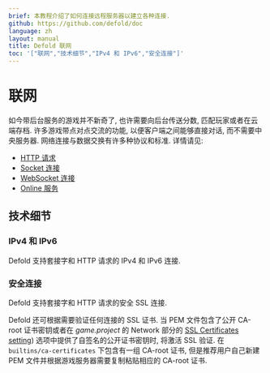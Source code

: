 ```yaml
---
brief: 本教程介绍了如何连接远程服务器以建立各种连接.
github: https://github.com/defold/doc
language: zh
layout: manual
title: Defold 联网
toc: '["联网","技术细节","IPv4 和 IPv6","安全连接"]'
---
```


# 联网

如今带后台服务的游戏并不新奇了, 也许需要向后台传送分数, 匹配玩家或者在云端存档. 许多游戏带点对点交流的功能, 以便客户端之间能够直接对话, 而不需要中央服务器. 网络连接与数据交换有许多种协议和标准. 详情请见:

* [HTTP 请求](/zh/manuals/http-requests)
* [Socket 连接](/zh/manuals/socket-connections)
* [WebSocket 连接](/zh/manuals/websocket-connections)
* [Online 服务](/zh/manuals/online-services)


## 技术细节

### IPv4 和 IPv6

Defold 支持套接字和 HTTP 请求的 IPv4 和 IPv6 连接.

### 安全连接

Defold 支持套接字和 HTTP 请求的安全 SSL 连接.

Defold 还可根据需要验证任何连接的 SSL 证书. 当 PEM 文件包含了公开 CA-root 证书密钥或者在 *game.project* 的 Network 部分的 [SSL Certificates setting](/zh/manuals/project-settings/#network)) 选项中提供了自签名的公开证书密钥时, 将激活 SSL 验证. 在 `builtins/ca-certificates` 下包含有一组 CA-root 证书, 但是推荐用户自己新建 PEM 文件并根据游戏服务器需要复制粘贴相应的 CA-root 证书.